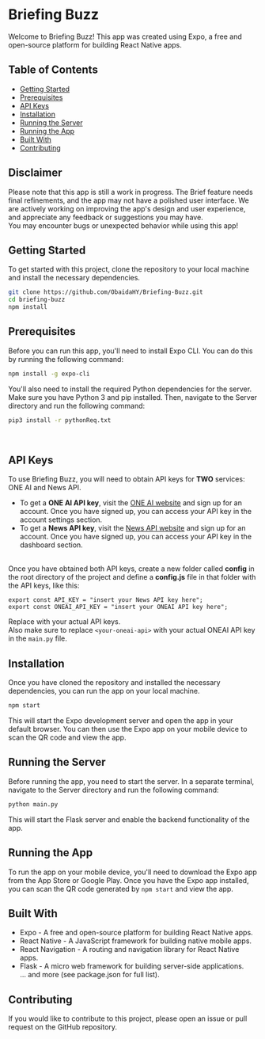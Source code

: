 # Briefing Buzz

Welcome to Briefing Buzz! This app was created using Expo, a free and open-source platform for building React Native apps.

## Table of Contents

- [Getting Started](#getting-started)
- [Prerequisites](#prerequisites)
- [API Keys](#api-keys)
- [Installation](#installation)
- [Running the Server](#running-the-server)
- [Running the App](#running-the-app)
- [Built With](#built-with)
- [Contributing](#contributing)

## Disclaimer

Please note that this app is still a work in progress. The Brief feature needs final refinements, and the app may not have a polished user interface. We are actively working on improving the app's design and user experience, and appreciate any feedback or suggestions you may have.<br />
You may encounter bugs or unexpected behavior while using this app!<br />

## Getting Started

To get started with this project, clone the repository to your local machine and install the necessary dependencies.<br />

```bash
git clone https://github.com/ObaidaHY/Briefing-Buzz.git
cd briefing-buzz
npm install
```

## Prerequisites

Before you can run this app, you'll need to install Expo CLI. You can do this by running the following command:<br />

```bash
npm install -g expo-cli
```

You'll also need to install the required Python dependencies for the server. Make sure you have Python 3 and pip installed. Then, navigate to the Server directory and run the following command:<br />

```bash
pip3 install -r pythonReq.txt
```

<br />

## API Keys

To use Briefing Buzz, you will need to obtain API keys for **TWO** services: ONE AI and News API.<br />

- To get a **ONE AI API key**, visit the [ONE AI website](https://oneai.com/) and sign up for an account. Once you have signed up, you can access your API key in the account settings section.<br />
- To get a **News API key**, visit the [News API website](https://newsapi.org/) and sign up for an account. Once you have signed up, you can access your API key in the dashboard section.<br />
  <br />

Once you have obtained both API keys, create a new folder called **config** in the root directory of the project and define a **config.js** file in that folder with the API keys, like this:

```arduino
export const API_KEY = "insert your News API key here";
export const ONEAI_API_KEY = "insert your ONEAI API key here";
```

Replace with your actual API keys.
<br />
Also make sure to replace `<your-oneai-api>` with your actual ONEAI API key in the `main.py` file.<br />

## Installation

Once you have cloned the repository and installed the necessary dependencies, you can run the app on your local machine.

```bash
npm start
```

This will start the Expo development server and open the app in your default browser. You can then use the Expo app on your mobile device to scan the QR code and view the app.
<br />

## Running the Server

Before running the app, you need to start the server. In a separate terminal, navigate to the Server directory and run the following command:

```bash
python main.py
```

This will start the Flask server and enable the backend functionality of the app.
<br />

## Running the App

To run the app on your mobile device, you'll need to download the Expo app from the App Store or Google Play. Once you have the Expo app installed, you can scan the QR code generated by `npm start` and view the app.
<br />

## Built With

- Expo - A free and open-source platform for building React Native apps.<br />
- React Native - A JavaScript framework for building native mobile apps.<br />
- React Navigation - A routing and navigation library for React Native apps.<br />
- Flask - A micro web framework for building server-side applications.<br />
  ... and more (see package.json for full list).
  <br />

## Contributing

If you would like to contribute to this project, please open an issue or pull request on the GitHub repository.
